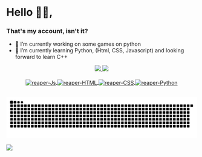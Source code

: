 # Hello 👋🏻, 

### That's my account, isn't it?
- 🔭 I’m currently working on some games on python
- 🌱 I’m currently learning Python, (Html, CSS, Javascript) and looking forward to learn C++

<div align="center">
  <a href="https://github.com/R34prZ">
  <img height="150em" src="https://github-readme-stats.vercel.app/api?username=R34prZ&show_icons=true&theme=synthwave&include_all_commits=true&count_private=true"/>
  <img height="150em" src="https://github-readme-stats.vercel.app/api/top-langs/?username=R34prZ&layout=compact&langs_count=7&theme=synthwave"/>
</div>
  
<div align="center"><br>
  <img align="center" alt="reaper-Js" height="30" width="40" src="https://cdn.jsdelivr.net/gh/devicons/devicon/icons/javascript/javascript-plain.svg">
  <img align="center" alt="reaper-HTML" height="30" width="40" src="https://cdn.jsdelivr.net/gh/devicons/devicon/icons/html5/html5-original.svg">
  <img align="center" alt="reaper-CSS" height="30" width="40" src="https://cdn.jsdelivr.net/gh/devicons/devicon/icons/css3/css3-original.svg">
  <img align="center" alt="reaper-Python" height="30" width="40" src="https://cdn.jsdelivr.net/gh/devicons/devicon/icons/python/python-original.svg">
</div>

##

![Snake animation](https://github.com/R34prZ/R34prZ/blob/output/github-contribution-grid-snake.svg)

![](https://komarev.com/ghpvc/?username=R34prZ&color=blueviolet)

